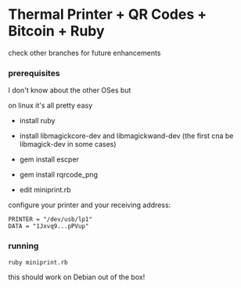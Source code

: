 # Thermal Printer + QR Codes + Bitcoin + Ruby

check other branches for future enhancements

### prerequisites

I don't know about the other OSes but

on linux it's all pretty easy

- install ruby

- install libmagickcore-dev and libmagickwand-dev (the first cna be libmagick-dev in some cases)

- gem install escper

- gem install rqrcode_png

- edit miniprint.rb

configure your printer and your receiving address:

    PRINTER = "/dev/usb/lp1"
    DATA = "1Jxvq9...pPVup"


### running


    ruby miniprint.rb


this should work on Debian out of the box!

